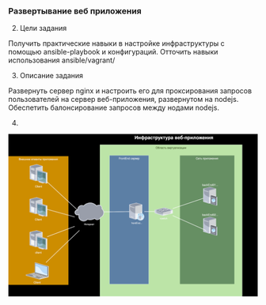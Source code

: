 ### Развертывание веб приложения
  
2. Цели задания
  
Получить практические навыки в настройке инфраструктуры с помощью ansible-playbook и конфигураций. Отточить навыки использования ansible/vagrant/
  
3. Описание задания
  
Развернуть сервер nginx и настроить его для проксирования запросов пользователей на сервер веб-приложения, развернутом на nodejs. Обеспетить балонсирование запросов между нодами nodejs.
  
4.  
  
<img src="images/dynamic_web.svg" alt="dynamic_web" width=720>
  


